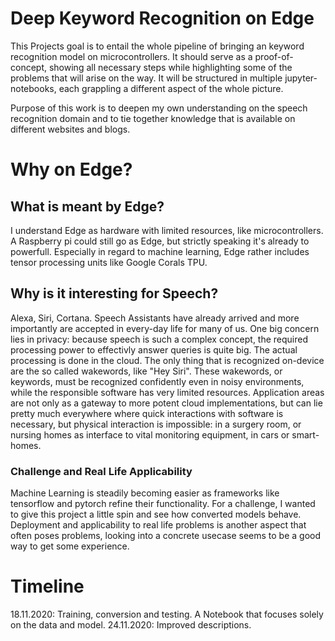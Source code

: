 # Deep Keyword Recognition on Edge

This Projects goal is to entail the whole pipeline of bringing an keyword recognition model on microcontrollers. It should serve as a proof-of-concept, showing all necessary steps while highlighting some of the problems that will arise on the way. It will be structured in multiple jupyter-notebooks, each grappling a different aspect of the whole picture.

Purpose of this work is to deepen my own understanding on the speech recognition domain and to tie together knowledge that is available on different websites and blogs.

# Why on Edge?

## What is meant by Edge?

I understand Edge as hardware with limited resources, like microcontrollers. A Raspberry pi could still go as Edge, but strictly speaking it's already to powerfull. Especially in regard to machine learning, Edge rather includes tensor processing units like Google Corals TPU.

## Why is it interesting for Speech?

Alexa, Siri, Cortana. Speech Assistants have already arrived and more importantly are accepted in every-day life for many of us. One big concern lies in privacy: because speech is such a complex concept, the required processing power to effectivly answer queries is quite big. The actual processing is done in the cloud. The only thing that is recognized on-device are the so called wakewords, like "Hey Siri". These wakewords, or keywords, must be recognized confidently even in noisy environments, while the responsible software has very limited resources. Application areas are not only as a gateway to more potent cloud implementations, but can lie pretty much everywhere where quick interactions with software is necessary, but physical interaction is impossible: in a surgery room, or nursing homes as interface to vital monitoring equipment, in cars or smart-homes.

### Challenge and Real Life Applicability

Machine Learning is steadily becoming easier as frameworks like tensorflow and pytorch refine their functionality. For a challenge, I wanted to give this project a little spin and see how converted models behave. Deployment and applicability to real life problems is another aspect that often poses problems, looking into a concrete usecase seems to be a good way to get some experience.


# Timeline

18.11.2020: Training, conversion and testing. A Notebook that focuses solely on the data and model.
24.11.2020: Improved descriptions.
 
